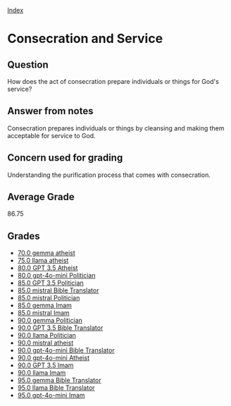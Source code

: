 
[Index](../index.md)
# Consecration and Service
## Question
How does the act of consecration prepare individuals or things for God's service?

## Answer from notes
Consecration prepares individuals or things by cleansing and making them acceptable for service to God.

## Concern used for grading
Understanding the purification process that comes with consecration.

## Average Grade
86.75

## Grades
 * [70.0 gemma atheist](../answers/gemma_atheist/Consecration_and_Service.md)
 * [75.0 llama atheist](../answers/llama_atheist/Consecration_and_Service.md)
 * [80.0 GPT 3.5 Atheist](../answers/GPT_3.5_Atheist/Consecration_and_Service.md)
 * [80.0 gpt-4o-mini Politician](../answers/gpt-4o-mini_Politician/Consecration_and_Service.md)
 * [85.0 GPT 3.5 Politician](../answers/GPT_3.5_Politician/Consecration_and_Service.md)
 * [85.0 mistral Bible Translator](../answers/mistral_Bible_Translator/Consecration_and_Service.md)
 * [85.0 mistral Politician](../answers/mistral_Politician/Consecration_and_Service.md)
 * [85.0 gemma Imam](../answers/gemma_Imam/Consecration_and_Service.md)
 * [85.0 mistral Imam](../answers/mistral_Imam/Consecration_and_Service.md)
 * [90.0 gemma Politician](../answers/gemma_Politician/Consecration_and_Service.md)
 * [90.0 GPT 3.5 Bible Translator](../answers/GPT_3.5_Bible_Translator/Consecration_and_Service.md)
 * [90.0 llama Politician](../answers/llama_Politician/Consecration_and_Service.md)
 * [90.0 mistral atheist](../answers/mistral_atheist/Consecration_and_Service.md)
 * [90.0 gpt-4o-mini Bible Translator](../answers/gpt-4o-mini_Bible_Translator/Consecration_and_Service.md)
 * [90.0 gpt-4o-mini Atheist](../answers/gpt-4o-mini_Atheist/Consecration_and_Service.md)
 * [90.0 GPT 3.5 Imam](../answers/GPT_3.5_Imam/Consecration_and_Service.md)
 * [90.0 llama Imam](../answers/llama_Imam/Consecration_and_Service.md)
 * [95.0 gemma Bible Translator](../answers/gemma_Bible_Translator/Consecration_and_Service.md)
 * [95.0 llama Bible Translator](../answers/llama_Bible_Translator/Consecration_and_Service.md)
 * [95.0 gpt-4o-mini Imam](../answers/gpt-4o-mini_Imam/Consecration_and_Service.md)
